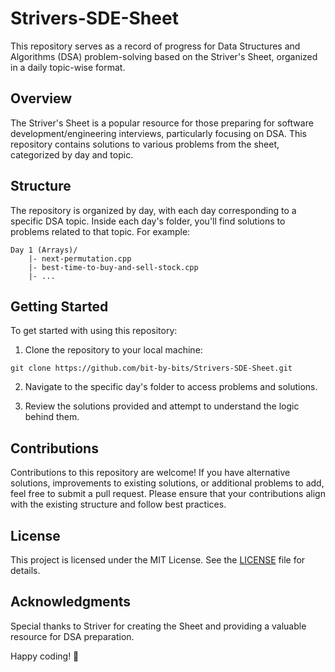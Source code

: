 # Strivers-SDE-Sheet

This repository serves as a record of progress for Data Structures and Algorithms (DSA) problem-solving based on the Striver's Sheet, organized in a daily topic-wise format.

## Overview

The Striver's Sheet is a popular resource for those preparing for software development/engineering interviews, particularly focusing on DSA. This repository contains solutions to various problems from the sheet, categorized by day and topic.

## Structure

The repository is organized by day, with each day corresponding to a specific DSA topic. Inside each day's folder, you'll find solutions to problems related to that topic. For example:

```
Day 1 (Arrays)/
    |- next-permutation.cpp
    |- best-time-to-buy-and-sell-stock.cpp
    |- ...
```

## Getting Started

To get started with using this repository:

1. Clone the repository to your local machine:

```
git clone https://github.com/bit-by-bits/Strivers-SDE-Sheet.git
```

2. Navigate to the specific day's folder to access problems and solutions.

3. Review the solutions provided and attempt to understand the logic behind them.

## Contributions

Contributions to this repository are welcome! If you have alternative solutions, improvements to existing solutions, or additional problems to add, feel free to submit a pull request. Please ensure that your contributions align with the existing structure and follow best practices.

## License

This project is licensed under the MIT License. See the [LICENSE](LICENSE) file for details.

## Acknowledgments

Special thanks to Striver for creating the Sheet and providing a valuable resource for DSA preparation.

Happy coding! 🚀